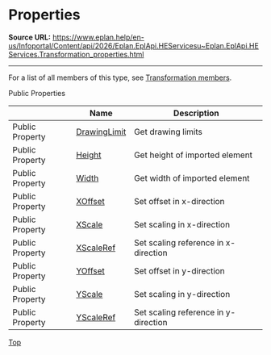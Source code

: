 # Properties

**Source URL:** https://www.eplan.help/en-us/Infoportal/Content/api/2026/Eplan.EplApi.HEServicesu~Eplan.EplApi.HEServices.Transformation_properties.html

---

For a list of all members of this type, see [Transformation members](Eplan.EplApi.HEServicesu~Eplan.EplApi.HEServices.Transformation_members.html).

Public Properties

|  | Name | Description |
| --- | --- | --- |
| Public Property | [DrawingLimit](Eplan.EplApi.HEServicesu~Eplan.EplApi.HEServices.Transformation~DrawingLimit.html) | Get drawing limits |
| Public Property | [Height](Eplan.EplApi.HEServicesu~Eplan.EplApi.HEServices.Transformation~Height.html) | Get height of imported element |
| Public Property | [Width](Eplan.EplApi.HEServicesu~Eplan.EplApi.HEServices.Transformation~Width.html) | Get width of imported element |
| Public Property | [XOffset](Eplan.EplApi.HEServicesu~Eplan.EplApi.HEServices.Transformation~XOffset.html) | Set offset in x-direction |
| Public Property | [XScale](Eplan.EplApi.HEServicesu~Eplan.EplApi.HEServices.Transformation~XScale.html) | Set scaling in x-direction |
| Public Property | [XScaleRef](Eplan.EplApi.HEServicesu~Eplan.EplApi.HEServices.Transformation~XScaleRef.html) | Set scaling reference in x-direction |
| Public Property | [YOffset](Eplan.EplApi.HEServicesu~Eplan.EplApi.HEServices.Transformation~YOffset.html) | Set offset in y-direction |
| Public Property | [YScale](Eplan.EplApi.HEServicesu~Eplan.EplApi.HEServices.Transformation~YScale.html) | Set scaling in y-direction |
| Public Property | [YScaleRef](Eplan.EplApi.HEServicesu~Eplan.EplApi.HEServices.Transformation~YScaleRef.html) | Set scaling reference in y-direction |

[Top](#top)
